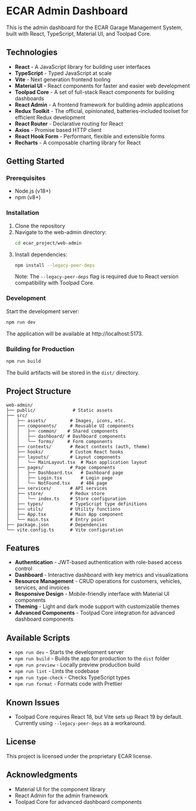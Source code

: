 # ECAR Admin Dashboard

This is the admin dashboard for the ECAR Garage Management System, built with React, TypeScript, Material UI, and Toolpad Core.

## Technologies

- **React** - A JavaScript library for building user interfaces
- **TypeScript** - Typed JavaScript at scale
- **Vite** - Next generation frontend tooling
- **Material UI** - React components for faster and easier web development
- **Toolpad Core** - A set of full-stack React components for building dashboards
- **React Admin** - A frontend framework for building admin applications
- **Redux Toolkit** - The official, opinionated, batteries-included toolset for efficient Redux development
- **React Router** - Declarative routing for React
- **Axios** - Promise based HTTP client
- **React Hook Form** - Performant, flexible and extensible forms
- **Recharts** - A composable charting library for React

## Getting Started

### Prerequisites

- Node.js (v18+)
- npm (v8+)

### Installation

1. Clone the repository
2. Navigate to the web-admin directory:
   ```bash
   cd ecar_project/web-admin
   ```
3. Install dependencies:
   ```bash
   npm install --legacy-peer-deps
   ```
   Note: The `--legacy-peer-deps` flag is required due to React version compatibility with Toolpad Core.

### Development

Start the development server:

```bash
npm run dev
```

The application will be available at http://localhost:5173.

### Building for Production

```bash
npm run build
```

The build artifacts will be stored in the `dist/` directory.

## Project Structure

```
web-admin/
├── public/              # Static assets
├── src/
│   ├── assets/         # Images, icons, etc.
│   ├── components/     # Reusable UI components
│   │   ├── common/    # Shared components
│   │   ├── dashboard/ # Dashboard components
│   │   └── forms/     # Form components
│   ├── contexts/       # React contexts (auth, theme)
│   ├── hooks/          # Custom React hooks
│   ├── layouts/        # Layout components
│   │   └── MainLayout.tsx  # Main application layout
│   ├── pages/          # Page components
│   │   ├── Dashboard.tsx   # Dashboard page
│   │   ├── Login.tsx       # Login page
│   │   └── NotFound.tsx    # 404 page
│   ├── services/       # API services
│   ├── store/          # Redux store
│   │   └── index.ts    # Store configuration
│   ├── types/          # TypeScript type definitions
│   ├── utils/          # Utility functions
│   ├── App.tsx         # Main App component
│   └── main.tsx        # Entry point
├── package.json        # Dependencies
└── vite.config.ts      # Vite configuration
```

## Features

- **Authentication** - JWT-based authentication with role-based access control
- **Dashboard** - Interactive dashboard with key metrics and visualizations
- **Resource Management** - CRUD operations for customers, vehicles, services, and invoices
- **Responsive Design** - Mobile-friendly interface with Material UI components
- **Theming** - Light and dark mode support with customizable themes
- **Advanced Components** - Toolpad Core integration for advanced dashboard components

## Available Scripts

- `npm run dev` - Starts the development server
- `npm run build` - Builds the app for production to the `dist` folder
- `npm run preview` - Locally preview production build
- `npm run lint` - Lints the codebase
- `npm run type-check` - Checks TypeScript types
- `npm run format` - Formats code with Prettier

## Known Issues

- Toolpad Core requires React 18, but Vite sets up React 19 by default. Currently using `--legacy-peer-deps` as a workaround.

## License

This project is licensed under the proprietary ECAR license.

## Acknowledgments

- Material UI for the component library
- React Admin for the admin framework
- Toolpad Core for advanced dashboard components
